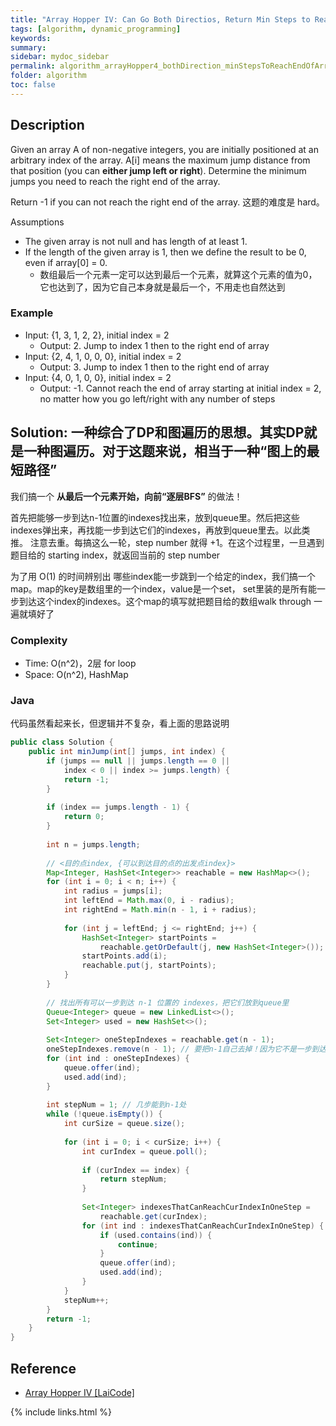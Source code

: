 ```yaml
---
title: "Array Hopper IV: Can Go Both Directios, Return Min Steps to Reach the End of Array"
tags: [algorithm, dynamic_programming]
keywords:
summary:
sidebar: mydoc_sidebar
permalink: algorithm_arrayHopper4_bothDirection_minStepsToReachEndOfArray.html
folder: algorithm
toc: false
---
```


## Description
Given an array A of non-negative integers, you are initially positioned at an arbitrary index of the array. 
A[i] means the maximum jump distance from that position (you can **either jump left or right**). 
Determine the minimum jumps you need to reach the right end of the array. 

Return -1 if you can not reach the right end of the array. 这题的难度是 hard。

Assumptions
* The given array is not null and has length of at least 1.
* If the length of the given array is 1, then we define the result to be 0, even if array[0] = 0.
  * 数组最后一个元素一定可以达到最后一个元素，就算这个元素的值为0，它也达到了，因为它自己本身就是最后一个，不用走也自然达到

### Example
* Input: {1, 3, 1, 2, 2}, initial index = 2
  * Output: 2. Jump to index 1 then to the right end of array
* Input: {2, 4, 1, 0, 0, 0}, initial index = 2
  * Output: 3. Jump to index 1 then to the right end of array
* Input: {4, 0, 1, 0, 0}, initial index = 2
  * Output: -1. Cannot reach the end of array starting at initial index = 2, no matter how you go left/right with any number of steps

## Solution: 一种综合了DP和图遍历的思想。其实DP就是一种图遍历。对于这题来说，相当于一种“图上的最短路径”
我们搞一个 **从最后一个元素开始，向前“逐层BFS”** 的做法！

首先把能够一步到达n-1位置的indexes找出来，放到queue里。然后把这些indexes弹出来，再找能一步到达它们的indexes，再放到queue里去。以此类推。
注意去重。每搞这么一轮，step number 就得 +1。在这个过程里，一旦遇到题目给的 starting index，就返回当前的 step number

为了用 O(1) 的时间辨别出 哪些index能一步跳到一个给定的index，我们搞一个map。map的key是数组里的一个index，value是一个set，
set里装的是所有能一步到达这个index的indexes。这个map的填写就把题目给的数组walk through 一遍就填好了

### Complexity
* Time: O(n^2)，2层 for loop
* Space: O(n^2), HashMap

### Java
代码虽然看起来长，但逻辑并不复杂，看上面的思路说明
```java
public class Solution {
    public int minJump(int[] jumps, int index) {
        if (jumps == null || jumps.length == 0 ||
            index < 0 || index >= jumps.length) {
            return -1;
        }
      
        if (index == jumps.length - 1) {
            return 0;
        }
      
        int n = jumps.length;
      
        // <目的点index, {可以到达目的点的出发点index}>
        Map<Integer, HashSet<Integer>> reachable = new HashMap<>();
        for (int i = 0; i < n; i++) {
            int radius = jumps[i];
            int leftEnd = Math.max(0, i - radius);
            int rightEnd = Math.min(n - 1, i + radius);
            
            for (int j = leftEnd; j <= rightEnd; j++) {
                HashSet<Integer> startPoints = 
                    reachable.getOrDefault(j, new HashSet<Integer>());
                startPoints.add(i);
                reachable.put(j, startPoints);
            }
        }
      
        // 找出所有可以一步到达 n-1 位置的 indexes，把它们放到queue里
        Queue<Integer> queue = new LinkedList<>();
        Set<Integer> used = new HashSet<>();
      
        Set<Integer> oneStepIndexes = reachable.get(n - 1);
        oneStepIndexes.remove(n - 1); // 要把n-1自己去掉！因为它不是一步到达！而是零步到达！
        for (int ind : oneStepIndexes) {
            queue.offer(ind);
            used.add(ind);
        }
      
        int stepNum = 1; // 几步能到n-1处
        while (!queue.isEmpty()) {
            int curSize = queue.size();
            
            for (int i = 0; i < curSize; i++) {
                int curIndex = queue.poll();
                
                if (curIndex == index) {
                    return stepNum;
                }
              
                Set<Integer> indexesThatCanReachCurIndexInOneStep =
                    reachable.get(curIndex);
                for (int ind : indexesThatCanReachCurIndexInOneStep) {
                    if (used.contains(ind)) {
                        continue;
                    }
                    queue.offer(ind);
                    used.add(ind);
                }
            }
            stepNum++;
        }
        return -1;
    }
}
```

## Reference
* [Array Hopper IV [LaiCode]](https://app.laicode.io/app/problem/91)

{% include links.html %}
